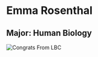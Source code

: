 # Emma Rosenthal

## Major: Human Biology


<img class="markdownImage" src="./markdownAssetPath/Congrats-from-LBC.png" alt="Congrats From LBC"/>